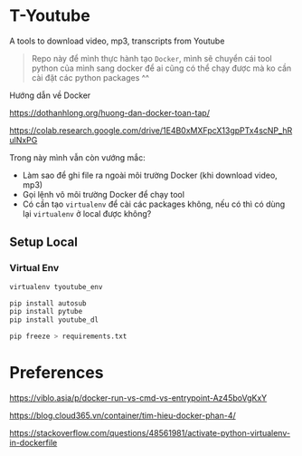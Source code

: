# T-Youtube
A tools to download video, mp3, transcripts from Youtube

> Repo này để mình thực hành tạo `Docker`, mình sẽ chuyển cái tool python của mình sang docker để ai cũng có thể chạy được mà ko cần cài đặt các python packages ^^

Hướng dẫn về Docker

https://dothanhlong.org/huong-dan-docker-toan-tap/

https://colab.research.google.com/drive/1E4B0xMXFpcX13gpPTx4scNP_hRulNxPG

Trong này mình vẫn còn vướng mắc:

* Làm sao để ghi file ra ngoài môi trường Docker (khi download video, mp3)
* Gọi lệnh vô môi trường Docker để chạy tool
* Có cần tạo `virtualenv` để cài các packages không, nếu có thì có dùng lại `virtualenv` ở local được không?

## Setup Local

### Virtual Env

```bash
virtualenv tyoutube_env

pip install autosub
pip install pytube
pip install youtube_dl

pip freeze > requirements.txt
```

# Preferences

https://viblo.asia/p/docker-run-vs-cmd-vs-entrypoint-Az45boVgKxY

https://blog.cloud365.vn/container/tim-hieu-docker-phan-4/

https://stackoverflow.com/questions/48561981/activate-python-virtualenv-in-dockerfile